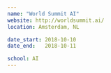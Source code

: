 ```yaml
---
name: "World Summit AI"
website: http://worldsummit.ai/
location: Amsterdam, NL

date_start: 2018-10-10
date_end:   2018-10-11

school: AI
---
```

